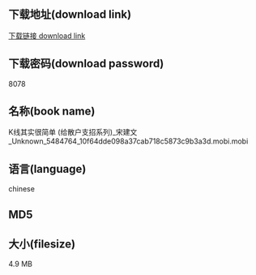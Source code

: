 ## 下载地址(download link)
[下载链接 download link](https://tutu365.netlify.app/?s=K%E7%BA%BF%E5%85%B6%E5%AE%9E%E5%BE%88%E7%AE%80%E5%8D%95+%28%E7%BB%99%E6%95%A3%E6%88%B7%E6%94%AF%E6%8B%9B%E7%B3%BB%E5%88%97%29_%E5%AE%8B%E5%BB%BA%E6%96%87_Unknown_5484764_10f64dde098a37cab718c5873c9b3a3d.mobi)

## 下载密码(download password)
8078

## 名称(book name)
K线其实很简单 (给散户支招系列)_宋建文_Unknown_5484764_10f64dde098a37cab718c5873c9b3a3d.mobi.mobi

## 语言(language)
chinese

## MD5


## 大小(filesize)
4.9 MB
